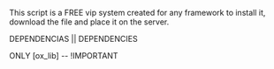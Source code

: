 This script is a FREE vip system created for any framework to install it, download the file and place it on the server.



DEPENDENCIAS || DEPENDENCIES

ONLY [ox_lib] -- !IMPORTANT
